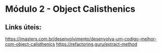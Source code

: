 # Módulo 2 - Object Calisthenics

## Links úteis:
https://imasters.com.br/desenvolvimento/desenvolva-um-codigo-melhor-com-object-calisthenics
https://refactoring.guru/extract-method
